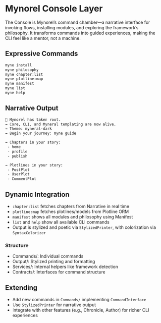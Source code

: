 # Mynorel Console Layer

The Console is Mynorel’s command chamber—a narrative interface for invoking flows, installing modules, and exploring the framework’s philosophy. It transforms commands into guided experiences, making the CLI feel like a mentor, not a machine.

## Expressive Commands


```bash
myne install
myne philosophy
myne chapter:list
myne plotline:map
myne manifest
myne list
myne help
```

## Narrative Output

```bash
🌱 Mynorel has taken root.
→ Core, CLI, and Myneral templating are now alive.
→ Theme: myneral-dark
→ Begin your journey: myne guide

→ Chapters in your story:
 - home
 - profile
 - publish

→ Plotlines in your story:
 - PostPlot
 - UserPlot
 - CommentPlot
```


## Dynamic Integration

- `chapter:list` fetches chapters from Narrative in real time
- `plotline:map` fetches plotlines/models from Plotline ORM
- `manifest` shows all modules and philosophy using Manifest
- `list` and `help` show all available CLI commands
- Output is stylized and poetic via `StylizedPrinter`, with colorization via `SyntaxColorizer`

### Structure 

- Commands/: Individual commands
- Output/: Stylized printing and formatting
- Services/: Internal helpers like framework detection
- Contracts/: Interfaces for command structure

## Extending

- Add new commands in `Commands/` implementing `CommandInterface`
- Use `StylizedPrinter` for narrative output
- Integrate with other features (e.g., Chronicle, Author) for richer CLI experiences